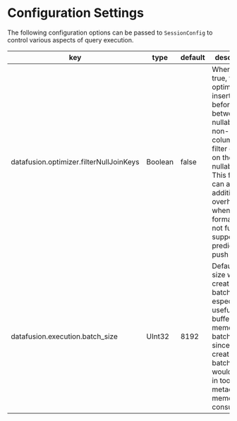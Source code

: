 <!---
  Licensed to the Apache Software Foundation (ASF) under one
  or more contributor license agreements.  See the NOTICE file
  distributed with this work for additional information
  regarding copyright ownership.  The ASF licenses this file
  to you under the Apache License, Version 2.0 (the
  "License"); you may not use this file except in compliance
  with the License.  You may obtain a copy of the License at

    http://www.apache.org/licenses/LICENSE-2.0

  Unless required by applicable law or agreed to in writing,
  software distributed under the License is distributed on an
  "AS IS" BASIS, WITHOUT WARRANTIES OR CONDITIONS OF ANY
  KIND, either express or implied.  See the License for the
  specific language governing permissions and limitations
  under the License.
-->

# Configuration Settings

The following configuration options can be passed to `SessionConfig` to control various aspects of query execution.

| key                                     | type    | default | description                                                                                                                                                                                                                                                     |
| --------------------------------------- | ------- | ------- | --------------------------------------------------------------------------------------------------------------------------------------------------------------------------------------------------------------------------------------------------------------- |
| datafusion.optimizer.filterNullJoinKeys | Boolean | false   | When set to true, the optimizer will insert filters before a join between a nullable and non-nullable column to filter out nulls on the nullable side. This filter can add additional overhead when the file format does not fully support predicate push down. |
| datafusion.execution.batch_size         | UInt32  | 8192    | Default batch size while creating new batches, it's especially useful for buffer-in-memory batches since creating tiny batches would results in too much metadata memory consumption.                                                                           |
